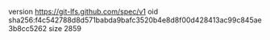 version https://git-lfs.github.com/spec/v1
oid sha256:f4c542788d8d571babda9bafc3520b4e8d8f00d428413ac99c845ae3b8cc5262
size 2859

